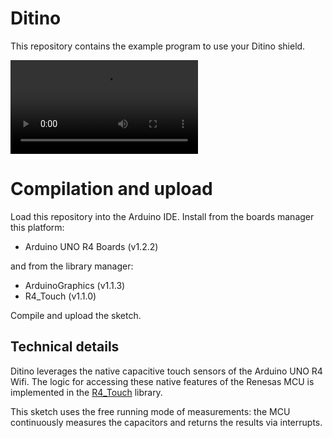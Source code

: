 # Ditino

This repository contains the example program to use your Ditino shield.

![Ditino demo](./ditino.mp4)

# Compilation and upload

Load this repository into the Arduino IDE. Install from the boards manager this platform:

- Arduino UNO R4 Boards (v1.2.2)

and from the library manager:

- ArduinoGraphics (v1.1.3)
- R4_Touch (v1.1.0)

Compile and upload the sketch.

## Technical details

Ditino leverages the native capacitive touch sensors of the Arduino UNO R4 Wifi. The logic for accessing these native features of the Renesas MCU is implemented in the [R4_Touch](https://github.com/delta-G/R4_Touch) library.

This sketch uses the free running mode of measurements: the MCU continuously measures the capacitors and returns the results via interrupts.
